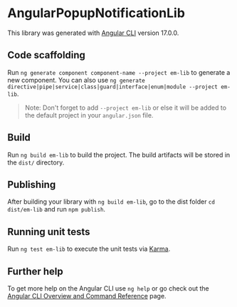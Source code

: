 # AngularPopupNotificationLib

This library was generated with [Angular CLI](https://github.com/angular/angular-cli) version 17.0.0.

## Code scaffolding

Run `ng generate component component-name --project em-lib` to generate a new component. You can also use `ng generate directive|pipe|service|class|guard|interface|enum|module --project em-lib`.

> Note: Don't forget to add `--project em-lib` or else it will be added to the default project in your `angular.json` file.

## Build

Run `ng build em-lib` to build the project. The build artifacts will be stored in the `dist/` directory.

## Publishing

After building your library with `ng build em-lib`, go to the dist folder `cd dist/em-lib` and run `npm publish`.

## Running unit tests

Run `ng test em-lib` to execute the unit tests via [Karma](https://karma-runner.github.io).

## Further help

To get more help on the Angular CLI use `ng help` or go check out the [Angular CLI Overview and Command Reference](https://angular.io/cli) page.
